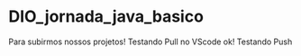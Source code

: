 # DIO_jornada_java_basico
Para subirmos nossos projetos!
Testando Pull no VScode ok!
Testando Push 

